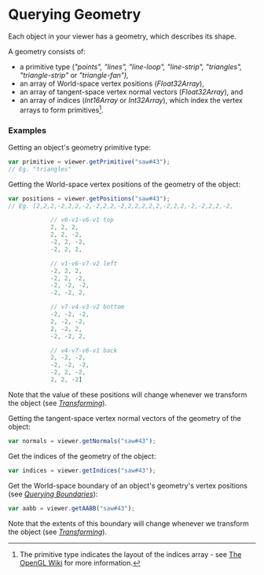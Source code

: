 # Querying Geometry

Each object in your viewer has a geometry, which describes its shape.

A geometry consists of:

* a primitive type \(_"points", "lines", "line-loop", "line-strip", "triangles", "triangle-strip"_ or _"triangle-fan"\),_
* an array of World-space vertex positions \(_Float32Array_\),
* an array of tangent-space vertex normal vectors \(_Float32Array_\), and
* an array of indices \(_Int16Array_ or _Int32Array_\), which index the vertex arrays to form primitives[^1].

### Examples

Getting an object's geometry primitive type:

```javascript
var primitive = viewer.getPrimitive("saw#43");
// Eg. "triangles"
```

Getting the World-space vertex positions of the geometry of the object:

```javascript
var positions = viewer.getPositions("saw#43");
// Eg. [2,2,2,-2,2,2,-2,-2,2,2,-2,2,2,2,2,2,-2,2,2,-2,-2,2,2,-2,

            // v0-v1-v6-v1 top
            2, 2, 2,
            2, 2, -2,
            -2, 2, -2,
            -2, 2, 2,

            // v1-v6-v7-v2 left
            -2, 2, 2,
            -2, 2, -2,
            -2, -2, -2,
            -2, -2, 2,

            // v7-v4-v3-v2 bottom
            -2, -2, -2,
            2, -2, -2,
            2, -2, 2,
            -2, -2, 2,

            // v4-v7-v6-v1 back
            2, -2, -2,
            -2, -2, -2,
            -2, 2, -2,
            2, 2, -2]
```

Note that the value of these positions will change whenever we transform the object \(see [_Transforming_](transforming.md)\).

Getting the tangent-space vertex normal vectors of the geometry of the object:

```javascript
var normals = viewer.getNormals("saw#43");
```

Get the indices of the geometry of the object:

```javascript
var indices = viewer.getIndices("saw#43");
```

Get the World-space boundary of an object's geometry's vertex positions \(see [_Querying Boundaries_](queryingBoundaries.md)\):

```javascript
var aabb = viewer.getAABB("saw#43");
```

Note that the extents of this boundary will change whenever we transform the object \(see [_Transforming_](transforming.md)\).

[^1]: The primitive type indicates the layout of the indices array - see [The OpenGL Wiki](https://www.khronos.org/opengl/wiki/Primitive) for more information.

